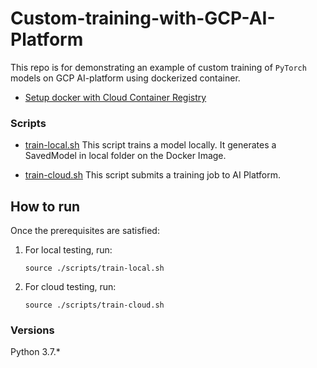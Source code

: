 # Custom-training-with-GCP-AI-Platform

This repo is for demonstrating an example of custom training of `PyTorch` models on GCP AI-platform using dockerized container.

* [Setup docker with Cloud Container Registry](https://cloud.google.com/container-registry/docs/pushing-and-pulling)
  

### Scripts

* [train-local.sh](scripts/train-local.sh) This script trains a model locally. 
  It generates a SavedModel in local folder on the Docker Image.

* [train-cloud.sh](scripts/train-cloud.sh) This script submits a training job to AI Platform.

## How to run

Once the prerequisites are satisfied:

1. For local testing, run:
    ```
    source ./scripts/train-local.sh
    ```
2. For cloud testing, run:
    ```
    source ./scripts/train-cloud.sh
    ```
### Versions
Python 3.7.*
